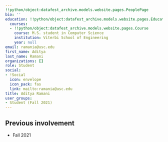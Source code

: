 ```yaml
---
!!python/object:datafest_archive.models.website.pages.PeoplePage
bio: ''
education: !!python/object:datafest_archive.models.website.pages.Education
  courses:
  - !!python/object:datafest_archive.models.website.pages.Course
    course: M.S. student in Computer Science
    institution: Viterbi School of Engineering
    year: null
email: ramania@usc.edu
first_name: Aditya
last_name: Ramani
organizations: []
role: Student
social:
- !Social
  icon: envelope
  icon_pack: fas
  link: mailto:ramania@usc.edu
title: Aditya Ramani
user_groups:
- Student (Fall 2021)
---
```



## Previous involvement

* Fall 2021

